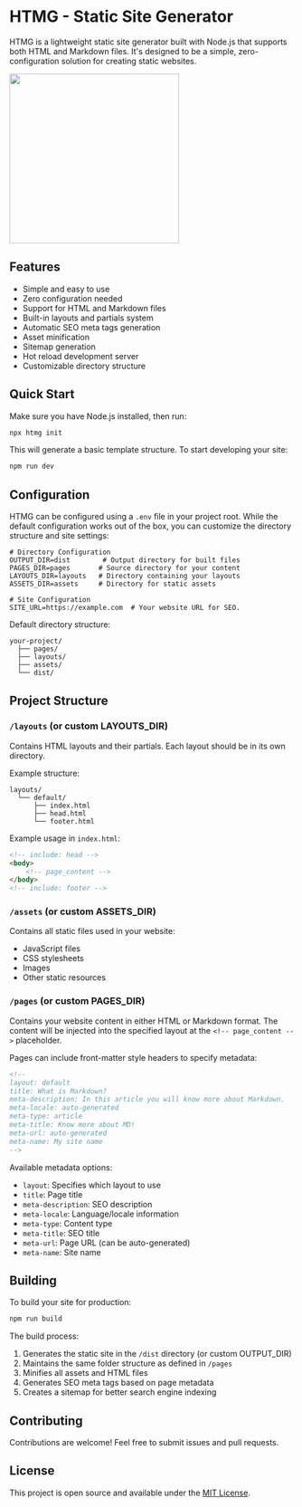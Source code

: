 # HTMG - Static Site Generator

HTMG is a lightweight static site generator built with Node.js that supports both HTML and Markdown files. It's designed to be a simple, zero-configuration solution for creating static websites.

<p>
  <img src="https://github.com/user-attachments/assets/abd3b49a-3e44-4cec-bfea-48a2343461ac" width="300" />
</p>

## Features

- Simple and easy to use
- Zero configuration needed
- Support for HTML and Markdown files
- Built-in layouts and partials system
- Automatic SEO meta tags generation
- Asset minification
- Sitemap generation
- Hot reload development server
- Customizable directory structure

## Quick Start

Make sure you have Node.js installed, then run:

```bash
npx htmg init
```

This will generate a basic template structure. To start developing your site:

```bash
npm run dev
```

## Configuration

HTMG can be configured using a `.env` file in your project root. While the default configuration works out of the box, you can customize the directory structure and site settings:

```env
# Directory Configuration
OUTPUT_DIR=dist        # Output directory for built files
PAGES_DIR=pages       # Source directory for your content
LAYOUTS_DIR=layouts   # Directory containing your layouts
ASSETS_DIR=assets     # Directory for static assets

# Site Configuration
SITE_URL=https://example.com  # Your website URL for SEO.
```

Default directory structure:
```
your-project/
  ├── pages/         
  ├── layouts/        
  ├── assets/         
  └── dist/           
```

## Project Structure

### `/layouts` (or custom LAYOUTS_DIR)

Contains HTML layouts and their partials. Each layout should be in its own directory.

Example structure:
```
layouts/
  └── default/
      ├── index.html
      ├── head.html
      └── footer.html
```

Example usage in `index.html`:
```html
<!-- include: head -->
<body>
    <!-- page_content -->
</body>
<!-- include: footer -->
```

### `/assets` (or custom ASSETS_DIR)

Contains all static files used in your website:
- JavaScript files
- CSS stylesheets
- Images
- Other static resources

### `/pages` (or custom PAGES_DIR)

Contains your website content in either HTML or Markdown format. The content will be injected into the specified layout at the `<!-- page_content -->` placeholder.

Pages can include front-matter style headers to specify metadata:

```html
<!-- 
layout: default
title: What is Markdown?
meta-description: In this article you will know more about Markdown.
meta-locale: auto-generated
meta-type: article
meta-title: Know more about MD!
meta-url: auto-generated
meta-name: My site name
-->
```

Available metadata options:
- `layout`: Specifies which layout to use
- `title`: Page title
- `meta-description`: SEO description
- `meta-locale`: Language/locale information
- `meta-type`: Content type
- `meta-title`: SEO title
- `meta-url`: Page URL (can be auto-generated)
- `meta-name`: Site name

## Building

To build your site for production:

```bash
npm run build
```

The build process:
1. Generates the static site in the `/dist` directory (or custom OUTPUT_DIR)
2. Maintains the same folder structure as defined in `/pages`
3. Minifies all assets and HTML files
4. Generates SEO meta tags based on page metadata
5. Creates a sitemap for better search engine indexing

## Contributing

Contributions are welcome! Feel free to submit issues and pull requests.

## License

This project is open source and available under the [MIT License](LICENSE).
